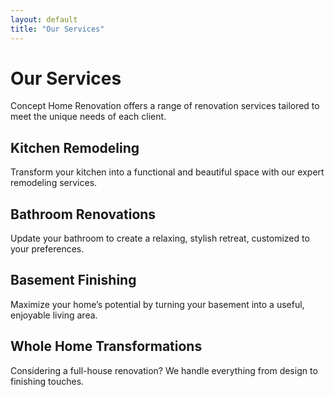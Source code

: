 ```yaml
---
layout: default
title: "Our Services"
---
```


# Our Services

Concept Home Renovation offers a range of renovation services tailored to meet the unique needs of each client.

## Kitchen Remodeling
Transform your kitchen into a functional and beautiful space with our expert remodeling services.

## Bathroom Renovations
Update your bathroom to create a relaxing, stylish retreat, customized to your preferences.

## Basement Finishing
Maximize your home’s potential by turning your basement into a useful, enjoyable living area.

## Whole Home Transformations
Considering a full-house renovation? We handle everything from design to finishing touches.

